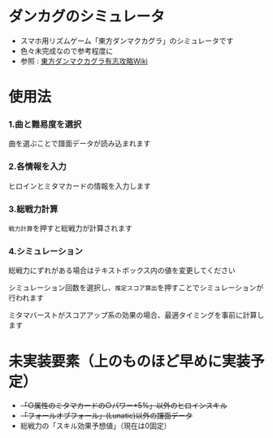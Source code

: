 # ダンカグのシミュレータ
- スマホ用リズムゲーム「東方ダンマクカグラ」のシミュレータです
- 色々未完成なので参考程度に
- 参照 : [東方ダンマクカグラ有志攻略Wiki](https://danmakuwiki.com/)

# 使用法
### 1.曲と難易度を選択
曲を選ぶことで譜面データが読み込まれます
### 2.各情報を入力
ヒロインとミタマカードの情報を入力します
### 3.総戦力計算
`戦力計算`を押すと総戦力が計算されます
### 4.シミュレーション
総戦力にずれがある場合はテキストボックス内の値を変更してください

シミュレーション回数を選択し、`推定スコア算出`を押すことでシミュレーションが行われます

ミタマバーストがスコアアップ系の効果の場合、最適タイミングを事前に計算します

# 未実装要素（上のものほど早めに実装予定）
- <del>「○属性のミタマカードの○パワー+5%」以外のヒロインスキル</del>
- <del>「フォールオブフォール」(Lunatic)以外の譜面データ</del>
- 総戦力の「スキル効果予想値」（現在は0固定）
